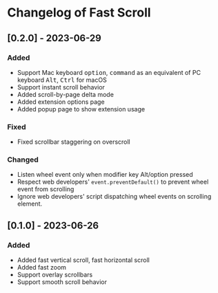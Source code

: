 # Changelog of Fast Scroll



## [0.2.0] - 2023-06-29

### Added

- Support Mac keyboard <kbd>option</kbd>, <kbd>command</kbd> as an equivalent of PC keyboard <kbd>Alt</kbd>, <kbd>Ctrl</kbd> for macOS
- Support instant scroll behavior
- Added scroll-by-page delta mode
- Added extension options page
- Added popup page to show extension usage

### Fixed

- Fixed scrollbar staggering on overscroll

### Changed

- Listen wheel event only when modifier key Alt/option pressed
- Respect web developers' `event.preventDefault()` to prevent wheel event from scrolling
- Ignore web developers' script dispatching wheel events on scrolling element.



## [0.1.0] - 2023-06-26

### Added

- Added fast vertical scroll, fast horizontal scroll
- Added fast zoom
- Support overlay scrollbars
- Support smooth scroll behavior
